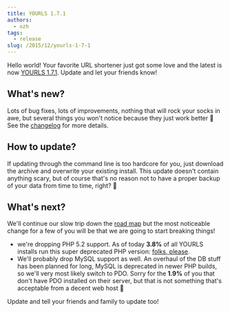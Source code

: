 ```yaml
---
title: YOURLS 1.7.1
authors:
  - ozh
tags:
  - release
slug: /2015/12/yourls-1-7-1
---
```


Hello world! Your favorite URL shortener just got some love and the latest is now [YOURLS 1.7.1](https://github.com/YOURLS/YOURLS/releases/tag/1.7.1). Update and let your friends know!

<!--truncate-->

## What's new?

Lots of bug fixes, lots of improvements, nothing that will rock your socks in awe, but several things you won't notice because they just work better 🙂 See the [changelog](https://github.com/YOURLS/YOURLS/releases/tag/1.7.1) for more details.

## How to update?

If updating through the command line is too hardcore for you, just download the archive and overwrite your existing install. This update doesn't contain anything scary, but of course that's no reason not to have a proper backup of your data from time to time, right? 🙂

## What's next?

We'll continue our slow trip down the [road map](https://github.com/orgs/YOURLS/projects) but the most noticeable change for a few of you will be that we are going to start breaking things!

- we're dropping PHP 5.2 support. As of today **3.8%** of all YOURLS installs run this super deprecated PHP version: [folks, please](https://i.imgur.com/Nl0Fmpp.jpg).
- We'll probably drop MySQL support as well. An overhaul of the DB stuff has been planned for long, MySQL is deprecated in newer PHP builds, so we'll very most likely switch to PDO. Sorry for the **1.9%** of you that don't have PDO installed on their server, but that is not something that's acceptable from a decent web host 🙂

Update and tell your friends and family to update too!
